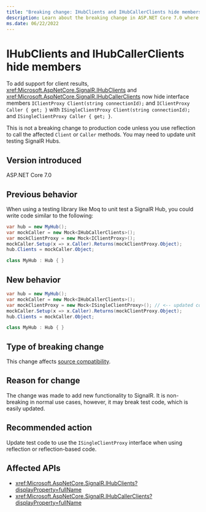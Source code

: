 ```yaml
---
title: "Breaking change: IHubClients and IHubCallerClients hide members"
description: Learn about the breaking change in ASP.NET Core 7.0 where IHubClients and IHubCallerClients hide two interface members.
ms.date: 06/22/2022
---
```

# IHubClients and IHubCallerClients hide members

To add support for client results, <xref:Microsoft.AspNetCore.SignalR.IHubClients> and <xref:Microsoft.AspNetCore.SignalR.IHubCallerClients> now hide interface members `IClientProxy Client(string connectionId);` and `IClientProxy Caller { get; }` with `ISingleClientProxy Client(string connectionId);` and `ISingleClientProxy Caller { get; }`.

This is not a breaking change to production code unless you use reflection to call the affected `Client` or `Caller` methods. You may need to update unit testing SignalR Hubs.

## Version introduced

ASP.NET Core 7.0

## Previous behavior

When using a testing library like Moq to unit test a SignalR Hub, you could write code similar to the following:

```csharp
var hub = new MyHub();
var mockCaller = new Mock<IHubCallerClients>();
var mockClientProxy = new Mock<IClientProxy>();
mockCaller.Setup(x => x.Caller).Returns(mockClientProxy.Object);
hub.Clients = mockCaller.Object;

class MyHub : Hub { }
```

## New behavior

```csharp
var hub = new MyHub();
var mockCaller = new Mock<IHubCallerClients>();
var mockClientProxy = new Mock<ISingleClientProxy>(); // <-- updated code
mockCaller.Setup(x => x.Caller).Returns(mockClientProxy.Object);
hub.Clients = mockCaller.Object;

class MyHub : Hub { }
```

## Type of breaking change

This change affects [source compatibility](../../categories.md#source-compatibility).

## Reason for change

The change was made to add new functionality to SignalR. It is non-breaking in normal use cases, however, it may break test code, which is easily updated.

## Recommended action

Update test code to use the `ISingleClientProxy` interface when using reflection or reflection-based code.

## Affected APIs

- <xref:Microsoft.AspNetCore.SignalR.IHubClients?displayProperty=fullName>
- <xref:Microsoft.AspNetCore.SignalR.IHubCallerClients?displayProperty=fullName>
